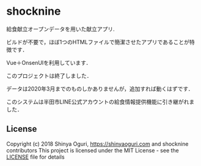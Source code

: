 # shocknine

給食献立オープンデータを用いた献立アプリ.

ビルドが不要で，ほぼ1つのHTMLファイルで簡潔させたアプリであることが特徴です．

Vue＋OnsenUIを利用しています．

このプロジェクトは終了しました．

データは2020年3月までのものしかありませんが，追加すれば動くはずです．

このシステムは半田市LINE公式アカウントの給食情報提供機能に引き継がれました．

## License
Copyright (c) 2018 Shinya Oguri, https://shinyaoguri.com and shocknine contributors
This project is licensed under the MIT License - see the [LICENSE](LICENSE) file for details

